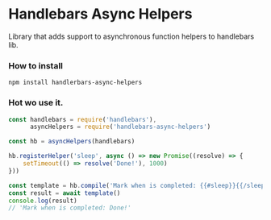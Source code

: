 # Handlebars Async Helpers

Library that adds support to asynchronous function helpers to handlebars lib.

### How to install
```shell
npm install handlerbars-async-helpers
```

### Hot wo use it.
```javascript
const handlebars = require('handlebars'),
      asyncHelpers = require('handlebars-async-helpers')

const hb = asyncHelpers(handlebars)

hb.registerHelper('sleep', async () => new Promise((resolve) => {
    setTimeout(() => resolve('Done!'), 1000)
}))

const template = hb.compile('Mark when is completed: {{#sleep}}{{/sleep}}')
const result = await template()
console.log(result)
// 'Mark when is completed: Done!'
```